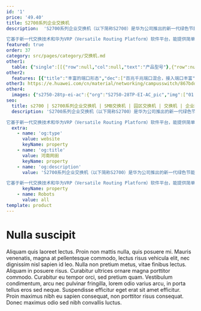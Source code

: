 ```yaml
---
id: '1'
price: '49.40'
title: S2700系列企业交换机
description:  'S2700系列企业交换机（以下简称S2700）是华为公司推出的新一代绿色节能的以太智能百兆接入交换机。

它基于新一代交换技术和华为VRP（Versatile Routing Platform）软件平台，能提供简单便利的安装维护手段， 同时融合了灵活的网络部署、完备的安全和QoS控制策略、绿色环保等先进技术，可满足以太网多业务承载和 接入需要，助力企业用户搭建面向未来的IT网络。'
featured: true
order: 37
category: src/pages/category/交换机.md
other1: 
  table: {"single":[[{"row":null,"col":null,"text":"产品型号"},{"row":null,"col":null,"text":"S2700-9TP-SI-AC"},{"row":null,"col":null,"text":"S2700-26TP-PWR-EI"},{"row":null,"col":null,"text":"S2710-52P-SI-AC"}],[{"row":null,"col":null,"text":"交换容量"},{"row":null,"col":null,"text":"32Gbps"},{"row":null,"col":null,"text":"32Gbps"},{"row":null,"col":null,"text":"32Gbps"}],[{"row":null,"col":null,"text":"包转发率"},{"row":null,"col":null,"text":"2.7Mpps"},{"row":null,"col":null,"text":"6.6Mpps"},{"row":null,"col":null,"text":"17.7Mpps"}],[{"row":null,"col":null,"text":"固定端口"},{"row":null,"col":null,"text":"下行8个百兆端口\n上行1个10/100/1000Base-T以太网端口，1个复用的千兆Combo SFP"},{"row":null,"col":null,"text":"下行24个百兆端口，支持PoE+\n上行2个10/100/1000Base-T以太网端口，2个复用的千兆Combo SFP"},{"row":null,"col":null,"text":"下行48个百兆端口\n上行4个千兆端口"}],[{"row":null,"col":null,"text":"MAC特性"},{"row":null,"col":null,"text":"支持8K MAC地址表\n支持删除动态MAC地址\n支持MAC地址老化时间可配置\n支持黑洞MAC地址　"},{"row":null,"col":null,"text":"支持8K MAC地址表\n支持删除动态MAC地址\n支持MAC地址老化时间可配置\n支持基于端口的MAC 地址学习使能控制\n支持黑洞MAC地址"},{"row":null,"col":null,"text":"支持8K MAC地址表\n支持删除动态MAC地址\n支持MAC地址老化时间可配置\n支持黑洞MAC地址　"}],[{"row":null,"col":null,"text":"VLAN特性"},{"row":null,"col":null,"text":"支持IEEE 802.1Q(VLAN)，整机支持4K个VLAN 支持基于端口的VLAN　　"},{"row":null,"col":null,"text":"支持IEEE 802.1Q(VLAN)，整机支持4K个VLAN\n支持基于端口的VLAN\n支持基于MAC地址的VLAN\n支持基于端口的QinQ"},{"row":null,"col":null,"text":"支持IEEE 802.1Q(VLAN)，整机支持4K个VLAN\n支持基于端口的VLAN　　"}],[{"row":null,"col":null,"text":"IP路由"},{"row":null,"col":"3","text":"静态路由"}],[{"row":null,"col":null,"text":"互通性"},{"row":null,"col":"3","text":"VBST基于VLAN生成树协议（和PVST/PVST+/RPVST互通）\nLNP链路类型协商协议（和DTP相似功能）\nVCMP VLAN集中管理协议（和VTP相似功能）详细的互联互通认证与报告，请访问这里。"}]]}
other2:
  features: [{"title":"丰富的端口形态","dec":["百兆千兆端口混合，接入端口丰富"]},{"title":"智能堆叠","dec":["iStack智能堆叠提升交换机可靠性、可扩展性，堆叠后的逻辑系统可统一配置管理，大大降低系统运维的成本"]},{"title":"静音节能","dec":["支持端口低耗电闲置模式，大幅降低功耗；采用无风扇静音设计，降低整机功耗，同时让您免除噪音的烦扰"]}]
other3: https://e.huawei.com/cn/material/networking/campusswitch/867bdde7ea9d4ce38ccc5336d312740e
other4:
  images: {"s2750-28tp-ei-ac":{"org":"S2750-28TP-EI-AC_pic","img":["01.png","02.png","03.png","04.png","07.png","08.png"]}}
seo:
  title: s2700 | S2700系列企业交换机 | SMB交换机 | 园区交换机 | 交换机 | 企业网络
  description: 'S2700系列企业交换机（以下简称S2700）是华为公司推出的新一代绿色节能的以太智能百兆接入交换机。

它基于新一代交换技术和华为VRP（Versatile Routing Platform）软件平台，能提供简单便利的安装维护手段， 同时融合了灵活的网络部署、完备的安全和QoS控制策略、绿色环保等先进技术，可满足以太网多业务承载和 接入需要，助力企业用户搭建面向未来的IT网络。'
  extra:
    - name: 'og:type'
      value: website
      keyName: property
    - name: 'og:title'
      value: 河南网田
      keyName: property
    - name: 'og:description'
      value: 'S2700系列企业交换机（以下简称S2700）是华为公司推出的新一代绿色节能的以太智能百兆接入交换机。

它基于新一代交换技术和华为VRP（Versatile Routing Platform）软件平台，能提供简单便利的安装维护手段， 同时融合了灵活的网络部署、完备的安全和QoS控制策略、绿色环保等先进技术，可满足以太网多业务承载和 接入需要，助力企业用户搭建面向未来的IT网络。'
      keyName: property
    - name: Robots
      value: all
template: product
---
```


# Nulla suscipit

Aliquam quis laoreet lectus. Proin non mattis nulla, quis posuere mi. Mauris venenatis, magna at pellentesque commodo, lectus risus vehicula elit, nec dignissim nisl sapien id leo. Nulla non pretium metus, vitae finibus lectus. Aliquam in posuere risus. Curabitur ultrices ornare magna porttitor commodo. Curabitur eu tempor orci, sed pretium quam. Vestibulum condimentum, arcu nec pulvinar fringilla, lorem odio varius arcu, in porta tellus eros sed neque. Suspendisse efficitur eget erat sit amet efficitur. Proin maximus nibh eu sapien consequat, non porttitor risus consequat. Donec maximus odio sed nibh convallis luctus.